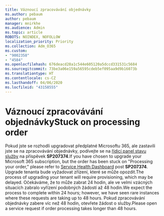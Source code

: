```yaml
---
title: Váznoucí zpracovávání objednávky
ms.author: pebaum
author: pebaum
manager: mnirkhe
ms.audience: Admin
ms.topic: article
ROBOTS: NOINDEX, NOFOLLOW
localization_priority: Priority
ms.collection: Adm_O365
ms.custom:
- "9002358"
- "4584"
ms.openlocfilehash: 676deacd28a1c544e605120a5dccd331531c5684
ms.sourcegitcommit: 73be3a06e159a56595cdeb5ef095aa9d9b16073b
ms.translationtype: HT
ms.contentlocale: cs-CZ
ms.lasthandoff: 04/06/2020
ms.locfileid: "43158555"
---
```

# <a name="stuck-on-processing-order"></a><span data-ttu-id="b713e-102">Váznoucí zpracovávání objednávky</span><span class="sxs-lookup"><span data-stu-id="b713e-102">Stuck on processing order</span></span>

<span data-ttu-id="b713e-103">Pokud jste se rozhodli upgradovat předplatné Microsoftu 365, ale zastavili jste se na zpracovávání objednávky, podívejte se na [řídicí panel stavu služby](https://admin.microsoft.com/AdminPortal/Home?adminportal=1&msCV=%2BbOQtMNsz0ei8f5z.0.36#/servicehealth) na příspěvek **SP207374**.</span><span class="sxs-lookup"><span data-stu-id="b713e-103">If you have chosen to upgrade your Microsoft 365 subscription, but the order has been stuck on "Processing your order," please refer to [Service Health Dashboard](https://admin.microsoft.com/AdminPortal/Home?adminportal=1&msCV=%2BbOQtMNsz0ei8f5z.0.36#/servicehealth) post **SP207374**.</span></span> <span data-ttu-id="b713e-104">Upgrade tenanta bude vyžadovat zřízení, které se může opozdit.</span><span class="sxs-lookup"><span data-stu-id="b713e-104">The process of upgrading your tenant will require provisioning, which may be delayed.</span></span> <span data-ttu-id="b713e-105">Očekáváme, že to může zabrat 24 hodin, ale ve velmi vzácných situacích zabralo vyřízení podobných žádostí až 48 hodin.</span><span class="sxs-lookup"><span data-stu-id="b713e-105">We expect the process to complete within 24 hours; however, we have seen rare instances where these requests are taking up to 48 hours.</span></span> <span data-ttu-id="b713e-106">Pokud zpracovávání objednávky zabere víc než 48 hodin, otevřete žádost o služby.</span><span class="sxs-lookup"><span data-stu-id="b713e-106">Please open a service request if order processing takes longer than 48 hours.</span></span>
